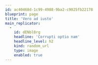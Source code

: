 ```yaml
---
id: ac40468d-1c99-4988-9ba2-c9025fb22178
blueprint: page
title: 'Vero ad iusto'
main_replicator:
  -
    id: dENbl8rg
    headline: 'Corrupti optio nam'
    headline_level: h2
    kind: random_url
    type: image
    enabled: true
---
```

